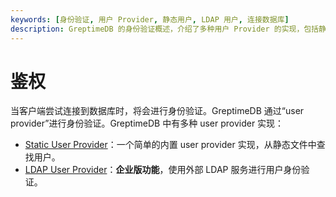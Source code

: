 ```yaml
---
keywords: [身份验证, 用户 Provider, 静态用户, LDAP 用户, 连接数据库]
description: GreptimeDB 的身份验证概述，介绍了多种用户 Provider 的实现，包括静态用户 Provider 和 LDAP 用户 Provider。
---
```


# 鉴权

当客户端尝试连接到数据库时，将会进行身份验证。GreptimeDB 通过“user provider”进行身份验证。GreptimeDB 中有多种 user
provider 实现：

- [Static User Provider](./static.md)：一个简单的内置 user provider 实现，从静态文件中查找用户。
- [LDAP User Provider](/enterprise/deployments/authentication.md)：**企业版功能**，使用外部 LDAP 服务进行用户身份验证。


